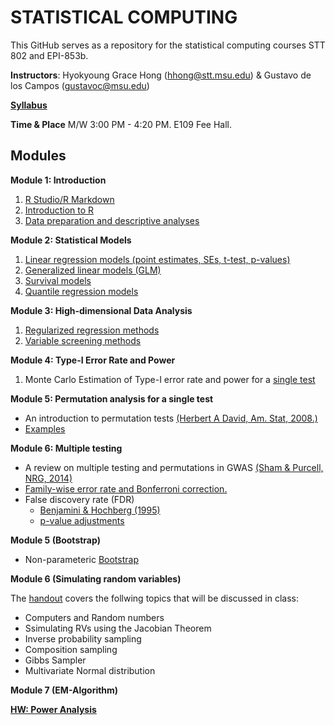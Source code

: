 # STATISTICAL COMPUTING


This GitHub serves as a repository for the statistical computing courses STT 802 and EPI-853b.

**Instructors**: Hyokyoung Grace Hong (hhong@stt.msu.edu) & Gustavo de los Campos (gustavoc@msu.edu)

**[Syllabus](https://app.box.com/s/4l7zea2zvqa1kq3137tujqdx0opiif1z)**

**Time & Place** M/W 	3:00 PM - 4:20 PM. E109 Fee Hall.



## Modules


**Module 1: Introduction**

  1. [R Studio/R Markdown](https://github.com/younghhk/STAT_COMP/blob/master/Rmarkdown.md)
  2. [Introduction to R](https://github.com/younghhk/STAT_COMP/blob/master/RIntro.md)
  3. [Data preparation and descriptive analyses](https://github.com/younghhk/STAT_COMP/blob/master/DESCRIPTIVE_STATS.md) 
 

**Module 2: Statistical Models**

  1. [Linear regression models (point estimates, SEs, t-test, p-values)](https://github.com/younghhk/STAT_COMP/blob/master/LM.md)
  2. [Generalized linear models (GLM)](https://github.com/younghhk/STAT_COMP/blob/master/GLM.md)
  3. [Survival models](https://github.com/younghhk/STAT_COMP/blob/master/SURVREG.md)
  4. [Quantile regression models](https://github.com/younghhk/STAT_COMP/blob/master/QR.md)

**Module 3: High-dimensional Data Analysis**

  1. [Regularized regression methods](https://github.com/younghhk/STAT_COMP/blob/master/PENREG.md)
  2. [Variable screening methods](https://github.com/younghhk/STAT_COMP/blob/master/VS.md) 

**Module 4: Type-I Error Rate and Power**

  1. Monte Carlo Estimation of Type-I error rate and power for a [single test](https://github.com/gdlc/STAT_COMP/blob/master/POWER.md)
  
**Module 5: Permutation analysis for a single test**
  * An introduction to permutation tests [(Herbert A David, Am. Stat, 2008.)](http://www.tandfonline.com/doi/abs/10.1198/000313008X269576)
  * [Examples](https://github.com/gdlc/STAT_COMP/blob/master/PERMUTATION.md)
    
**Module 6: Multiple testing**
  * A review on multiple testing and permutations in GWAS [(Sham & Purcell, NRG, 2014)](https://www.nature.com/articles/nrg3706)
  * [Family-wise error rate and Bonferroni correction.](https://github.com/gdlc/STAT_COMP/blob/master/multipleTesting.md)
  * False discovery rate (FDR)
    * [Benjamini & Hochberg (1995)](http://www.math.tau.ac.il/~ybenja/MyPapers/benjamini_hochberg1995.pdf)
    * [p-value adjustments](https://github.com/gdlc/STAT_COMP/blob/master/padjust.md)
  
**Module 5 (Bootstrap)**
  * Non-parameteric [Bootstrap](https://github.com/gdlc/STAT_COMP/blob/master/BOOTSTRAP.md)

**Module 6 (Simulating random variables)**

The [handout](https://github.com/gdlc/STAT_COMP/blob/master/SimulatingRandomVariables.pdf) covers the follwing topics that will be discussed in class:
  
  * Computers and Random numbers 
  * Ssimulating RVs using the Jacobian Theorem
  * Inverse probability sampling
  * Composition sampling
  * Gibbs Sampler
  * Multivariate Normal distribution
  
**Module 7 (EM-Algorithm)**

  
**[HW: Power Analysis](HW_POWER.md)**

